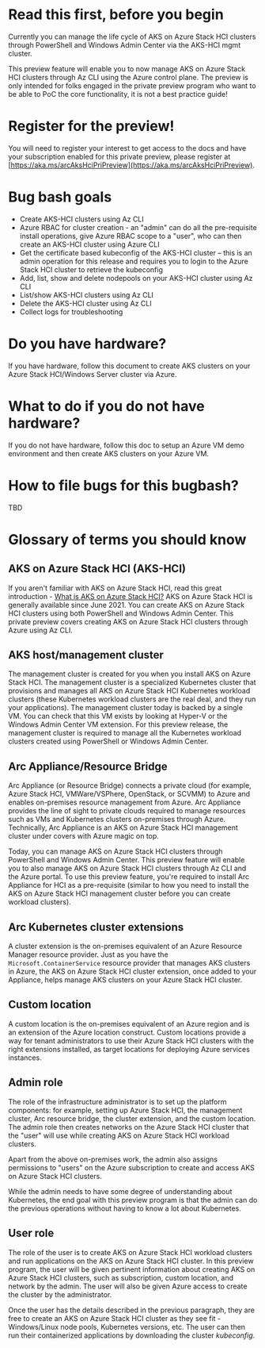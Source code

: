 # Read this first, before you begin
Currently you can manage the life cycle of AKS on Azure Stack HCI clusters through PowerShell and Windows Admin Center via the AKS-HCI mgmt cluster.

This preview feature will enable you to now manage AKS on Azure Stack HCI clusters through Az CLI using the Azure control plane. The preview is only intended for folks engaged in the private preview program who want to be able to PoC the core functionality, it is not a best practice guide!

# Register for the preview!
You will need to register your interest to get access to the docs and have your subscription enabled for this private preview, please register at [https://aka.ms/arcAksHciPriPreview](https://aka.ms/arcAksHciPriPreview).

# Bug bash goals
- Create AKS-HCI clusters using Az CLI 
- Azure RBAC for cluster creation - an "admin" can do all the pre-requisite install operations, give Azure RBAC scope to a "user", who can then create an AKS-HCI cluster using Azure CLI 
- Get the certificate based kubeconfig of the AKS-HCI cluster – this is an admin operation for this release and requires you to login to the Azure Stack HCI cluster to retrieve the kubeconfig
- Add, list, show and delete nodepools on your AKS-HCI cluster using Az CLI
- List/show AKS-HCI clusters using Az CLI
- Delete the AKS-HCI cluster using Az CLI
- Collect logs for troubleshooting

# Do you have hardware?
If you have hardware, follow this document to create AKS clusters on your Azure Stack HCI/Windows Server cluster via Azure.

# What to do if you do not have hardware?
If you do not have hardware, follow this doc to setup an Azure VM demo environment and then create AKS clusters on your Azure VM. 

# How to file bugs for this bugbash?
TBD

# Glossary of terms you should know

## AKS on Azure Stack HCI (AKS-HCI)

If you aren't familiar with AKS on Azure Stack HCI, read this great introduction - [What is AKS on Azure Stack HCI?](https://docs.microsoft.com/azure-stack/aks-hci/overview) AKS on Azure Stack HCI is generally available since June 2021. You can create AKS on Azure Stack HCI clusters using both PowerShell and Windows Admin Center. This private preview covers creating AKS on Azure Stack HCI clusters through Azure using Az CLI.

## AKS host/management cluster

The management cluster is created for you when you install AKS on Azure Stack HCI. The management cluster is a specialized Kubernetes cluster that provisions and manages all AKS on Azure Stack HCI Kubernetes workload clusters (these Kubernetes workload clusters are the real deal, and they run your applications). The management cluster today is backed by a single VM. You can check that this VM exists by looking at Hyper-V or the Windows Admin Center VM extension. For this preview release, the management cluster is required to manage all the Kubernetes workload clusters created using PowerShell or Windows Admin Center.

## Arc Appliance/Resource Bridge

Arc Appliance (or Resource Bridge) connects a private cloud (for example, Azure Stack HCI, VMWare/VSPhere, OpenStack, or SCVMM) to Azure and enables on-premises resource management from Azure. Arc Appliance provides the line of sight to private clouds required to manage resources such as VMs and Kubernetes clusters on-premises through Azure. Technically, Arc Appliance is an AKS on Azure Stack HCI management cluster under covers with Azure magic on top. 
 
Today, you can manage AKS on Azure Stack HCI clusters through PowerShell and Windows Admin Center. This preview feature will enable you to also manage AKS on Azure Stack HCI clusters through Az CLI and the Azure portal. To use this preview feature, you're required to install Arc Appliance for HCI as a pre-requisite (similar to how you need to install the AKS on Azure Stack HCI management cluster before you can create workload clusters). 

## Arc Kubernetes cluster extensions 

A cluster extension is the on-premises equivalent of an Azure Resource Manager resource provider. Just as you have the `Microsoft.ContainerService` resource provider that manages AKS clusters in Azure, the AKS on Azure Stack HCI cluster extension, once added to your Appliance, helps manage AKS clusters on your Azure Stack HCI cluster. 

## Custom location

A custom location is the on-premises equivalent of an Azure region and is an extension of the Azure location construct. Custom locations provide a way for tenant administrators to use their Azure Stack HCI clusters with the right extensions installed, as target locations for deploying Azure services instances.

## Admin role

The role of the infrastructure administrator is to set up the platform components: for example, setting up Azure Stack HCI, the management cluster, Arc resource bridge, the cluster extension, and the custom location. The admin role then creates networks on the Azure Stack HCI cluster that the "user" will use while creating AKS on Azure Stack HCI workload clusters. 

Apart from the above on-premises work, the admin also assigns permissions to "users" on the Azure subscription to create and access AKS on Azure Stack HCI clusters. 

While the admin needs to have some degree of understanding about Kubernetes, the end goal with this preview program is that the admin can do the previous operations without having to know a lot about Kubernetes.

## User role

The role of the user is to create AKS on Azure Stack HCI workload clusters and run applications on the AKS on Azure Stack HCI cluster. In this preview program, the user will be given pertinent information about creating AKS on Azure Stack HCI clusters, such as subscription, custom location, and network by the admin. The user will also be given Azure access to create the cluster by the administrator.

Once the user has the details described in the previous paragraph, they are free to create an AKS on Azure Stack HCI cluster as they see fit - Windows/Linux node pools, Kubernetes versions, etc. The user can then run their containerized applications by downloading the cluster *kubeconfig*.


